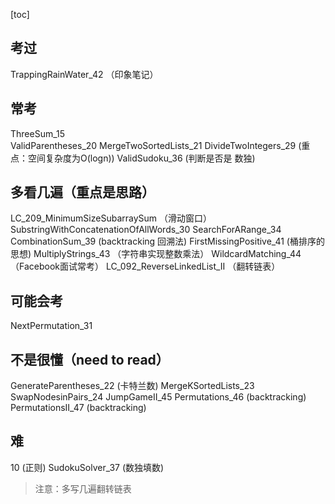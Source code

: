 [toc]
## 考过
TrappingRainWater_42 （印象笔记）

## 常考
ThreeSum_15     
ValidParentheses_20
MergeTwoSortedLists_21
DivideTwoIntegers_29 (重点：空间复杂度为O(logn))
ValidSudoku_36  (判断是否是 数独)

## 多看几遍（重点是思路）
LC_209_MinimumSizeSubarraySum （滑动窗口）
SubstringWithConcatenationOfAllWords_30
SearchForARange_34
CombinationSum_39 (backtracking 回溯法)
FirstMissingPositive_41 (桶排序的思想)
MultiplyStrings_43 （字符串实现整数乘法）
WildcardMatching_44 （Facebook面试常考）
LC_092_ReverseLinkedList_II （翻转链表）

## 可能会考
NextPermutation_31


## 不是很懂（need to read）
GenerateParentheses_22 (卡特兰数)
MergeKSortedLists_23
SwapNodesinPairs_24
JumpGameII_45
Permutations_46 (backtracking)
PermutationsII_47 (backtracking)


## 难
10 (正则)
SudokuSolver_37 (数独填数)


> 注意：多写几遍翻转链表
